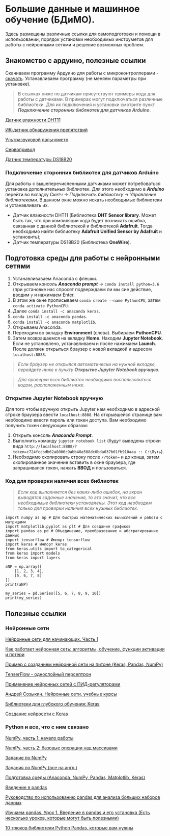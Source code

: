 # Большие данные и машинное обучение (БДиМО). 

Здесь размещены различные ссылки для самоподготовки и помощи в использовании, порядок установки необходимых инструметов для работы с нейронными сетями и решение возможных проблем.

## Знакомство с ардуино, полезные ссылки

Скачиваем программу Ардуино для работы с микроконтроллерами - [скачать](https://www.arduino.cc/download_handler.php).
Устанавливаем программу (не меняем параметры при установке).

> В ссылках ниже по датчикам присутствуют примеры кода для работы с датчиками. В примерах могут подключаться различные библиотеки. Для их подключения и установки смотрите пункт ***Подключение сторонних библиотек для датчиков Arduino***.

[Датчик влажности DHT11](https://arduinomaster.ru/datchiki-arduino/datchiki-temperatury-i-vlazhnosti-dht11-dht22/)

[ИК-датчик обнаружения препятствий](http://coolcode.ru/arduino-infrakrasnyiy-datchik-obnaruzheniya-prepyatstviy-mh-series/)

[Ультразвуковой дальнометр](https://robotclass.ru/tutorials/arduino-sonic-hc-sr04/)

[Сервопривод](http://edurobots.ru/2014/04/arduino-servoprivod/)

[Датчик температуры DS18B20](https://arduinomaster.ru/datchiki-arduino/arduino-ds18b20/)

### Подключение сторонних библиотек для датчиков Arduino

Для работы с вышеперечисленными датчиками может потребоваться установка дополнительных библиотек. Для этого необходимо в ***Arduino*** перейти во вкладку *Скетч* -> *Подключить библиотеку* -> *Управление библиотеками*. В данном окне можно искать необходимые библиотеки и устанавливать их.

- Датчик влажности DHT11 (Библиотека **DHT Sensor library**. Может быть так, что при компиляции кода будет возникать ошибка, связанная с данной библиотекой и библиотекой **Adafruit**. Тогда необходимо найти библиотеку **Adafruit Unified Sensor by Adafruit** и установить);
- Датчик температуры DS18B20 (Библиотека **OneWire**).

## Подготовка среды для работы с нейронными сетями

1. Устанавливаваем Anaconda с флешки.
2. Открываем консоль ***Anaconda prompt*** -> `conda install python=3.6` (при установке нас спросят подверждаем ли мы сие действие, вводим `y` и нажимаем Enter.
3. В этом же окне прописываем `conda create --name PythonCPU`, затем `conda activate PythonCPU`.
4. Далее `conda install -c anaconda keras`.
5. `conda install -c anaconda pandas`.
6. `conda install -c anaconda matplotlib`.
7. Открываем Anaconda.
8. Переходим во вкладку **Environment** (слева). Выбираем **PuthonCPU**. 
9. Затем возвращаемся на вкладку **Home**. Находим **Jupyter Notebook**. Если не установлено, устанавливаем и после нажимаем **Launch**. После должен открыться браузер с новой вкладкой и адресом `localhost:8888`.
> *Если браузер не открылся автоматически на нужной вкладке, перейдите ниже к пункту **Открытие Jupyter Notebook вручную**.*

> *Для проверки всех библиотек необходимо воспользоваться кодом, расположенным ниже.*

### Открытие Jupyter Notebook вручную

Для того чтобы вручную открыть Jupyter нам необходимо в адресной строке браузера ввести `localhost:8888`. На открывшейся странице вам необходимо ввести пароль или токен доступа. Вам необходимо получить токен следующим образом:
1. Открыть консоль ***Anaconda Prompt***.
2. Выполнить команду `jupyter notebook list` (будут выведены строки вида `http://localhost:8888/?token=c724fccbdb62a8006c9abb40a508dc0bda037b01fb910aaa :: C:\Путь`).
3. Необходимо скопировать строку после `/?token=` и до конца, затем скопированное значение вставить в окне браузера, где запрашивался токен, нажать **ВВОД** и пользоваться.

### Код для проверки наличия всех библиотек
> *Если код выполняется без каких-либо ошибок, на экран выводятся заданные значения, то это значит, что все необходимые библиотеки установлены. Этот код необходим только для проверки наличия всех нужных библиотек.*
```
import numpy as np # Для быстрых математических вычислений и работы с матрицами
import matplotlib.pyplot as plt # Для создания графиков
import pandas as pd # Объединение, преобразование и абстрагирование данных
import tensorflow # Импорт tensorflow
import keras # Импорт keras
from keras.utils import to_categorical
from keras import models
from keras import layers

aNP = np.array([
    [1, 2, 3, 4],
    [5, 6, 7, 8]
])
print(aNP)

my_series = pd.Series([5, 6, 7, 8, 9, 10])
print(my_series)
```

## Полезные ссылки 

### Нейронные сети

[Нейронные сети для начинающих. Часть 1](https://habr.com/ru/post/312450/)

[Как работает нейронная сеть: алгоритмы, обучение, функции активации и потери](https://neurohive.io/ru/osnovy-data-science/osnovy-nejronnyh-setej-algoritmy-obuchenie-funkcii-aktivacii-i-poteri/)

[Пример с созданием нейронной сети на питоне (Keras, Pandas, NumPy)](https://www.kaggle.com/arihant0497/try-shallow-before-going-deep)

[TenserFlow - однослойный персептрон](https://andreyex.ru/tensorflow-mashinnoe-obuchenie/tensorflow-odnoslojnyj-perseptron/)

[Применение нейронных сетей с ПИД-регуляторами](https://cyberleninka.ru/article/v/primenenie-neyrosetevyh-regulyatorov-v-sistemah-upravleniya-elektroprivodami)

[Андрей Созыкин. Нейронные сети, учебные курсы](https://www.asozykin.ru/)

[Библиотеки для глубокого обучения: Keras](https://habr.com/ru/company/ods/blog/325432/)

[Cоздание нейросети c Keras](https://neurohive.io/ru/tutorial/nejronnaya-set-keras-python/)

### Python и все, что с ним связано

[NumPy, часть 1: начало работы](https://pythonworld.ru/numpy/1.html)

[NumPy, часть 2: базовые операции над массивами](https://pythonworld.ru/numpy/2.html)

[Задание по NumPy](http://www.machinelearning.ru/wiki/images/5/58/MMP_Practicum_317_2015_1.pdf)

[Задания по NumPy (все на англ.)](https://www.w3resource.com/python-exercises/numpy/index.php)

[Подготовка среды (Anaconda, NumPy, Pandas, Matplotlib, Keras)](https://towardsdatascience.com/installing-keras-tensorflow-using-anaconda-for-machine-learning-44ab28ff39cb)

[Введение в pandas](https://khashtamov.com/ru/pandas-introduction/)

[Руководство по использованию pandas для анализа больших наборов данных](https://habr.com/ru/company/ruvds/blog/442516/)

[Изучаем pandas. Урок 1. Введение в pandas и его установка (Есть несколько уроков, которые могут быть полезными)](https://devpractice.ru/pandas-series-and-dataframe-part2/)

[10 трюков библиотеки Python Pandas, которые вам нужны](https://proglib.io/p/pandas-tricks/)
